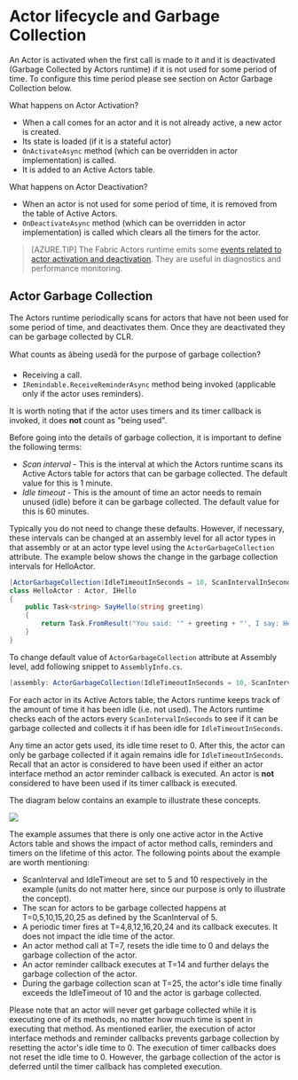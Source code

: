 <properties
   pageTitle="Reliable Actors Lifecycle"
   description="Explains Lifecycle and Garbage Collection for Service Fabric Reliable Actors"
   services="service-fabric"
   documentationCenter=".net"
   authors="jessebenson"
   manager="timlt"
   editor=""/>

<tags
	ms.service="service-fabric"
	ms.date="08/05/2015"
	wacn.date=""/>


# Actor lifecycle and Garbage Collection
An Actor is activated when the first call is made to it and it is deactivated (Garbage Collected by Actors runtime) if it is not used for some period of time. To configure this time period please see section on Actor Garbage Collection below.

What happens on Actor Activation?

- When a call comes for an actor and it is not already active, a new actor is created.
- Its state is loaded (if it is a stateful actor)
- `OnActivateAsync` method (which can be overridden in  actor implementation) is called.
- It is added to an Active Actors table.

What happens on Actor Deactivation?

- When an actor is not used for some period of time, it is removed from the table of Active Actors.
- `OnDeactivateAsync` method (which can be overridden in actor implementation) is called which clears all the timers for the actor.

> [AZURE.TIP] The Fabric Actors runtime emits some [events related to actor activation and deactivation](/documentation/articles/service-fabric-reliable-actors-diagnostics#actor-activation-and-deactivation-events). They are useful in diagnostics and performance monitoring.

## Actor Garbage Collection
The Actors runtime periodically scans for actors that have not been used for some period of time, and deactivates them. Once they are deactivated they can be garbage collected by CLR.

What counts as âbeing usedâ for the purpose of garbage collection?

- Receiving a call.
- `IRemindable.ReceiveReminderAsync` method being invoked (applicable only if the actor uses reminders).

It is worth noting that if the actor uses timers and its timer callback is invoked, it does **not** count as "being used".

Before going into the details of garbage collection, it is important to define the following terms:

- *Scan interval* - This is the interval at which the Actors runtime scans its Active Actors table for actors that can be garbage collected. The default value for this is 1 minute.
- *Idle timeout* - This is the amount of time an actor needs to remain unused (idle) before it can be garbage collected. The default value for this is 60 minutes.

Typically you do not need to change these defaults. However, if necessary, these intervals can be changed at an assembly level for all actor types in that assembly or at an actor type level using the `ActorGarbageCollection` attribute. The example below shows the change in the garbage collection intervals for HelloActor.

```csharp
[ActorGarbageCollection(IdleTimeoutInSeconds = 10, ScanIntervalInSeconds = 2)]
class HelloActor : Actor, IHello
{
    public Task<string> SayHello(string greeting)
    {
        return Task.FromResult("You said: '" + greeting + "', I say: Hello Actors!");
    }
}
```

To change default value of `ActorGarbageCollection` attribute at Assembly level, add following snippet to `AssemblyInfo.cs`.

```csharp
[assembly: ActorGarbageCollection(IdleTimeoutInSeconds = 10, ScanIntervalInSeconds = 2)]
```

For each actor in its Active Actors table, the Actors runtime keeps track of the amount of time it has been idle (i.e. not used). The Actors runtime checks each of the actors every `ScanIntervalInSeconds` to see if it can be garbage collected and collects it if has been idle for `IdleTimeoutInSeconds`.

Any time an actor gets used, its idle time reset to 0. After this, the actor can only be garbage collected if it again remains idle for `IdleTimeoutInSeconds`. Recall that an actor is considered to have been used if either an actor interface method an actor reminder callback is executed. An actor is **not** considered to have been used if its timer callback is executed.

The diagram below contains an example to illustrate these concepts.

![][1]

The example assumes that there is only one active actor in the Active Actors table and shows the impact of actor method calls, reminders and timers on the lifetime of this actor. The following points about the example are worth mentioning:

- ScanInterval and IdleTimeout are set to 5 and 10 respectively in the example (units do not matter here, since our purpose is only to illustrate the concept).
- The scan for actors to be garbage collected happens at T=0,5,10,15,20,25 as defined by the ScanInterval of 5.
- A periodic timer fires at T=4,8,12,16,20,24 and its callback executes. It does not impact the idle time of the actor.
- An actor method call at T=7, resets the idle time to 0 and delays the garbage collection of the actor.
- An actor reminder callback executes at T=14 and further delays the garbage collection of the actor.
- During the garbage collection scan at T=25, the actor's idle time finally exceeds the IdleTimeout of 10 and the actor is garbage collected.

Please note that an actor will never get garbage collected while it is executing one of its methods, no matter how much time is spent in executing that method. As mentioned earlier, the execution of actor interface methods and reminder callbacks prevents garbage collection by resetting the actor's idle time to 0. The execution of timer callbacks does not reset the idle time to 0. However, the garbage collection of the actor is deferred until the timer callback has completed execution.

<!--Image references-->
[1]: ./media/service-fabric-reliable-actors-lifecycle/garbage-collection.png
